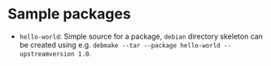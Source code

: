 # Sample packages

* `hello-world`: Simple source for a package, `debian` directory skeleton can be created using e.g. `debmake --tar --package hello-world --upstreamversion 1.0`.
